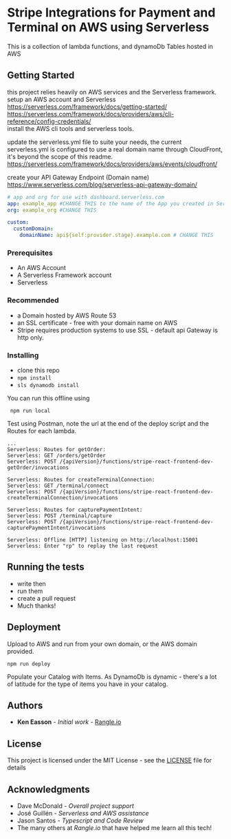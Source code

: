 # Stripe Integrations for Payment and Terminal on AWS using Serverless

This is a collection of lambda functions, and dynamoDb Tables hosted in AWS 

## Getting Started

this project relies heavily on AWS services and the Serverless framework.  
setup an AWS account and Serverless  
https://serverless.com/framework/docs/getting-started/  
https://serverless.com/framework/docs/providers/aws/cli-reference/config-credentials/  
install the AWS cli tools and serverless tools.   

update the serverless.yml file to suite your needs, the current serverless.yml is configured to use a real domain name through CloudFront, it's beyond the scope of this readme.  
https://serverless.com/framework/docs/providers/aws/events/cloudfront/  

create your API Gateway Endpoint (Domain name)
https://www.serverless.com/blog/serverless-api-gateway-domain/
 
```yaml
# app and org for use with dashboard.serverless.com
app: example_app #CHANGE THIS to the name of the App you created in Serverless
org: example_org #CHANGE THIS

custom:
  customDomain:
    domainName: api${self:provider.stage}.example.com # CHANGE THIS
```

### Prerequisites

- An AWS Account
- A Serverless Framework account 
- Serverless 

### Recommended
- a Domain hosted by AWS Route 53
- an SSL certificate - free with your domain name on AWS
- Stripe requires production systems to use SSL - default api Gateway is http only.

### Installing

- clone this repo
- `npm install`
- `sls dynamodb install`

You can run this offline using 
```
 npm run local
```


Test using Postman, note the url at the end of the deploy script and the Routes for each lambda.
```text
...
Serverless: Routes for getOrder:
Serverless: GET /orders/getOrder
Serverless: POST /{apiVersion}/functions/stripe-react-frontend-dev-getOrder/invocations

Serverless: Routes for createTerminalConnection:
Serverless: GET /terminal/connect
Serverless: POST /{apiVersion}/functions/stripe-react-frontend-dev-createTerminalConnection/invocations

Serverless: Routes for capturePaymentIntent:
Serverless: POST /terminal/capture
Serverless: POST /{apiVersion}/functions/stripe-react-frontend-dev-capturePaymentIntent/invocations

Serverless: Offline [HTTP] listening on http://localhost:15001
Serverless: Enter "rp" to replay the last request
```
## Running the tests
- write then
- run them
- create a pull request
- Much thanks!

## Deployment
Upload to AWS and run from your own domain, or the AWS domain provided. 
```text
npm run deploy
```

Populate your Catalog with Items. As DynamoDb is dynamic - there's a lot of latitude for the type of items you have in your catalog. 
 
## Authors
* **Ken Easson** - *Initial work* - [Rangle.io](https://rangle.io)

## License
This project is licensed under the MIT License - see the [LICENSE](LICENSE) file for details

## Acknowledgments
* Dave McDonald - *Overall project support*
* José Guillén - *Serverless and AWS assistance*
* Jason Santos - *Typescript and Code Review*
* The many others at *Rangle.io* that have helped me learn all this tech!


